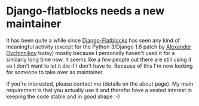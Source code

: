# Django-flatblocks needs a new maintainer

It has been quite a while since [Django-Flatblocks][df] has seen any kind of meaningful activity (except for the Python 3/Django 1.6 patch by [Alexander Ovchinnikov][ao] today) mostly because I personally haven't used it for a similarly long time now. It seems like a few people out there are still using it so I don't want to let it die if I don't have to. Because of this I'm now looking for someone to take over as maintainer.

If you're interested, please contact me (details on the about page). My main requirement is that you actually use it and therefor have a vested interest in keeping the code stable and in good shape :-)

[df]: http://github.com/zerok/django-flatblocks
[ao]: https://github.com/lorddaedra